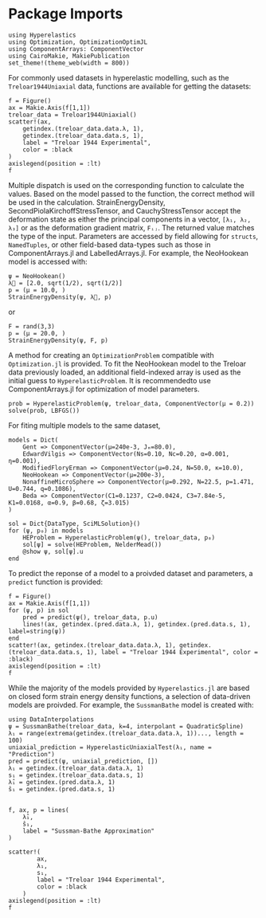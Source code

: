 # Package Imports

```@example 1
using Hyperelastics
using Optimization, OptimizationOptimJL
using ComponentArrays: ComponentVector
using CairoMakie, MakiePublication
set_theme!(theme_web(width = 800))
```

For commonly used datasets in hyperelastic modelling, such as the `Treloar1944Uniaxial` data, functions are available for getting the datasets:

```@example 1
f = Figure()
ax = Makie.Axis(f[1,1])
treloar_data = Treloar1944Uniaxial()
scatter!(ax, 
    getindex.(treloar_data.data.λ, 1), 
    getindex.(treloar_data.data.s, 1), 
    label = "Treloar 1944 Experimental",
    color = :black
)
axislegend(position = :lt)
f
```

Multiple dispatch is used on the corresponding function to calculate the values. Based on the model passed to the function, the correct method will be used in the calculation. StrainEnergyDensity, SecondPiolaKirchoffStressTensor, and CauchyStressTensor accept the deformation state as either the principal components in a vector, `[λ₁, λ₂, λ₃]` or as the deformation gradient matrix, `Fᵢⱼ`. The returned value matches the type of the input. Parameters are accessed by field allowing for `structs`, `NamedTuples`, or other field-based data-types such as those in ComponentArrays.jl and LabelledArrays.jl. For example, the NeoHookean model is accessed with:

```@example 1
ψ = NeoHookean()
λ⃗ = [2.0, sqrt(1/2), sqrt(1/2)]
p = (μ = 10.0, )
StrainEnergyDensity(ψ, λ⃗, p)
```

or 

```@example 1
F = rand(3,3)
p = (μ = 20.0, )
StrainEnergyDensity(ψ, F, p)
```

A method for creating an `OptimizationProblem` compatible with `Optimization.jl` is provided. To fit the NeoHookean model to the Treloar data previously loaded, an additional field-indexed array is used as the initial guess to `HyperelasticProblem`. It is recommendedto use ComponentArrays.jl for optimization of model parameters.

```@example 1
prob = HyperelasticProblem(ψ, treloar_data, ComponentVector(μ = 0.2))
solve(prob, LBFGS())
```

For fiting multiple models to the same dataset, 

```@example 1
models = Dict(
    Gent => ComponentVector(μ=240e-3, Jₘ=80.0),
    EdwardVilgis => ComponentVector(Ns=0.10, Nc=0.20, α=0.001, η=0.001),
    ModifiedFloryErman => ComponentVector(μ=0.24, N=50.0, κ=10.0),
    NeoHookean => ComponentVector(μ=200e-3),
    NonaffineMicroSphere => ComponentVector(μ=0.292, N=22.5, p=1.471, U=0.744, q=0.1086),
    Beda => ComponentVector(C1=0.1237, C2=0.0424, C3=7.84e-5, K1=0.0168, α=0.9, β=0.68, ζ=3.015)
)

sol = Dict{DataType, SciMLSolution}()
for (ψ, p₀) in models
    HEProblem = HyperelasticProblem(ψ(), treloar_data, p₀)
    sol[ψ] = solve(HEProblem, NelderMead())
    @show ψ, sol[ψ].u
end
```

To predict the reponse of a model to a proivded dataset and parameters, a `predict` function is provided:

```@example 1
f = Figure()
ax = Makie.Axis(f[1,1])
for (ψ, p) in sol
    pred = predict(ψ(), treloar_data, p.u)
    lines!(ax, getindex.(pred.data.λ, 1), getindex.(pred.data.s, 1), label=string(ψ))
end
scatter!(ax, getindex.(treloar_data.data.λ, 1), getindex.(treloar_data.data.s, 1), label = "Treloar 1944 Experimental", color = :black)
axislegend(position = :lt)
f
```

While the majority of the models provided by `Hyperelastics.jl` are based on closed form strain energy density functions, a selection of data-driven models are proivded. For example, the `SussmanBathe` model is created with:

```@example 1
using DataInterpolations
ψ = SussmanBathe(treloar_data, k=4, interpolant = QuadraticSpline)
λ₁ = range(extrema(getindex.(treloar_data.data.λ, 1))..., length = 100)
uniaxial_prediction = HyperelasticUniaxialTest(λ₁, name = "Prediction")
pred = predict(ψ, uniaxial_prediction, [])
λ₁ = getindex.(treloar_data.data.λ, 1)
s₁ = getindex.(treloar_data.data.s, 1)
λ̂₁ = getindex.(pred.data.λ, 1)
ŝ₁ = getindex.(pred.data.s, 1)


f, ax, p = lines( 
    λ̂₁, 
    ŝ₁, 
    label = "Sussman-Bathe Approximation"
)

scatter!(
        ax,
        λ₁, 
        s₁, 
        label = "Treloar 1944 Experimental",
        color = :black
    )
axislegend(position = :lt)
f
```